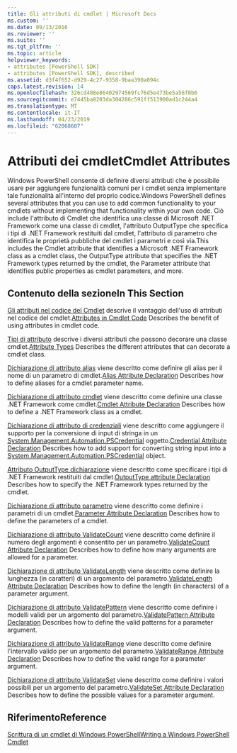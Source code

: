 ```yaml
---
title: Gli attributi di cmdlet | Microsoft Docs
ms.custom: ''
ms.date: 09/13/2016
ms.reviewer: ''
ms.suite: ''
ms.tgt_pltfrm: ''
ms.topic: article
helpviewer_keywords:
- attributes [PowerShell SDK]
- attributes [PowerShell SDK], described
ms.assetid: d3f4f652-d929-4c27-9358-9baa390a094c
caps.latest.revision: 14
ms.openlocfilehash: 326cd408e86402974569fc76d5e473be5a56f0b6
ms.sourcegitcommit: e7445ba8203da304286c591ff513900ad1c244a4
ms.translationtype: MT
ms.contentlocale: it-IT
ms.lasthandoff: 04/23/2019
ms.locfileid: "62068607"
---
```

# <a name="cmdlet-attributes"></a><span data-ttu-id="c3f32-102">Attributi dei cmdlet</span><span class="sxs-lookup"><span data-stu-id="c3f32-102">Cmdlet Attributes</span></span>

<span data-ttu-id="c3f32-103">Windows PowerShell consente di definire diversi attributi che è possibile usare per aggiungere funzionalità comuni per i cmdlet senza implementare tale funzionalità all'interno del proprio codice.</span><span class="sxs-lookup"><span data-stu-id="c3f32-103">Windows PowerShell defines several attributes that you can use to add common functionality to your cmdlets without implementing that functionality within your own code.</span></span> <span data-ttu-id="c3f32-104">Ciò include l'attributo di Cmdlet che identifica una classe di Microsoft .NET Framework come una classe di cmdlet, l'attributo OutputType che specifica i tipi di .NET Framework restituiti dal cmdlet, l'attributo di parametro che identifica le proprietà pubbliche del cmdlet i parametri e così via.</span><span class="sxs-lookup"><span data-stu-id="c3f32-104">This includes the Cmdlet attribute that identifies a Microsoft .NET Framework class as a cmdlet class, the OutputType attribute that specifies the .NET Framework types returned by the cmdlet, the Parameter attribute that identifies public properties as cmdlet parameters, and more.</span></span>

## <a name="in-this-section"></a><span data-ttu-id="c3f32-105">Contenuto della sezione</span><span class="sxs-lookup"><span data-stu-id="c3f32-105">In This Section</span></span>

<span data-ttu-id="c3f32-106">[Gli attributi nel codice del Cmdlet](./attributes-in-cmdlet-code.md) descrive il vantaggio dell'uso di attributi nel codice del cmdlet.</span><span class="sxs-lookup"><span data-stu-id="c3f32-106">[Attributes in Cmdlet Code](./attributes-in-cmdlet-code.md) Describes the benefit of using attributes in cmdlet code.</span></span>

<span data-ttu-id="c3f32-107">[Tipi di attributo](./attribute-types.md) descrive i diversi attributi che possono decorare una classe cmdlet.</span><span class="sxs-lookup"><span data-stu-id="c3f32-107">[Attribute Types](./attribute-types.md) Describes the different attributes that can decorate a cmdlet class.</span></span>

<span data-ttu-id="c3f32-108">[Dichiarazione di attributo alias](./alias-attribute-declaration.md) viene descritto come definire gli alias per il nome di un parametro di cmdlet.</span><span class="sxs-lookup"><span data-stu-id="c3f32-108">[Alias Attribute Declaration](./alias-attribute-declaration.md) Describes how to define aliases for a cmdlet parameter name.</span></span>

<span data-ttu-id="c3f32-109">[Dichiarazione di attributo cmdlet](./cmdlet-attribute-declaration.md) viene descritto come definire una classe .NET Framework come cmdlet.</span><span class="sxs-lookup"><span data-stu-id="c3f32-109">[Cmdlet Attribute Declaration](./cmdlet-attribute-declaration.md) Describes how to define a .NET Framework class as a cmdlet.</span></span>

<span data-ttu-id="c3f32-110">[Dichiarazione di attributo di credenziali](./credential-attribute-declaration.md) viene descritto come aggiungere il supporto per la conversione di input di stringa in un [System.Management.Automation.PSCredential](/dotnet/api/System.Management.Automation.PSCredential) oggetto.</span><span class="sxs-lookup"><span data-stu-id="c3f32-110">[Credential Attribute Declaration](./credential-attribute-declaration.md) Describes how to add support for converting string input into a [System.Management.Automation.PSCredential](/dotnet/api/System.Management.Automation.PSCredential) object.</span></span>

<span data-ttu-id="c3f32-111">[Attributo OutputType dichiarazione](./outputtype-attribute-declaration.md) viene descritto come specificare i tipi di .NET Framework restituiti dal cmdlet.</span><span class="sxs-lookup"><span data-stu-id="c3f32-111">[OutputType attribute Declaration](./outputtype-attribute-declaration.md) Describes how to specify the .NET Framework types returned by the cmdlet.</span></span>

<span data-ttu-id="c3f32-112">[Dichiarazione di attributo parametro](./parameter-attribute-declaration.md) viene descritto come definire i parametri di un cmdlet.</span><span class="sxs-lookup"><span data-stu-id="c3f32-112">[Parameter Attribute Declaration](./parameter-attribute-declaration.md) Describes how to define the parameters of a cmdlet.</span></span>

<span data-ttu-id="c3f32-113">[Dichiarazione di attributo ValidateCount](./validatecount-attribute-declaration.md) viene descritto come definire il numero degli argomenti è consentito per un parametro.</span><span class="sxs-lookup"><span data-stu-id="c3f32-113">[ValidateCount Attribute Declaration](./validatecount-attribute-declaration.md) Describes how to define how many arguments are allowed for a parameter.</span></span>

<span data-ttu-id="c3f32-114">[Dichiarazione di attributo ValidateLength](./validatelength-attribute-declaration.md) viene descritto come definire la lunghezza (in caratteri) di un argomento del parametro.</span><span class="sxs-lookup"><span data-stu-id="c3f32-114">[ValidateLength Attribute Declaration](./validatelength-attribute-declaration.md) Describes how to define the length (in characters) of a parameter argument.</span></span>

<span data-ttu-id="c3f32-115">[Dichiarazione di attributo ValidatePattern](./validatepattern-attribute-declaration.md) viene descritto come definire i modelli validi per un argomento del parametro.</span><span class="sxs-lookup"><span data-stu-id="c3f32-115">[ValidatePattern Attribute Declaration](./validatepattern-attribute-declaration.md) Describes how to define the valid patterns for a parameter argument.</span></span>

<span data-ttu-id="c3f32-116">[Dichiarazione di attributo ValidateRange](./validaterange-attribute-declaration.md) viene descritto come definire l'intervallo valido per un argomento del parametro.</span><span class="sxs-lookup"><span data-stu-id="c3f32-116">[ValidateRange Attribute Declaration](./validaterange-attribute-declaration.md) Describes how to define the valid range for a parameter argument.</span></span>

<span data-ttu-id="c3f32-117">[Dichiarazione di attributo ValidateSet](./validateset-attribute-declaration.md) viene descritto come definire i valori possibili per un argomento del parametro.</span><span class="sxs-lookup"><span data-stu-id="c3f32-117">[ValidateSet Attribute Declaration](./validateset-attribute-declaration.md) Describes how to define the possible values for a parameter argument.</span></span>

## <a name="reference"></a><span data-ttu-id="c3f32-118">Riferimento</span><span class="sxs-lookup"><span data-stu-id="c3f32-118">Reference</span></span>

[<span data-ttu-id="c3f32-119">Scrittura di un cmdlet di Windows PowerShell</span><span class="sxs-lookup"><span data-stu-id="c3f32-119">Writing a Windows PowerShell Cmdlet</span></span>](./writing-a-windows-powershell-cmdlet.md)
